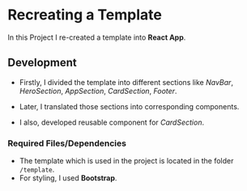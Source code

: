 # Recreating a Template

In this Project I re-created a template into **React App**.

## Development

- Firstly, I divided the template into different sections like _NavBar_, _HeroSection_, _AppSection_, _CardSection_, _Footer_.

- Later, I translated those sections into corresponding components.
- I also, developed reusable component for _CardSection_.

### Required Files/Dependencies

- The template which is used in the project is located in the folder `/template`.
- For styling, I used **Bootstrap**.
